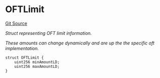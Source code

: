 # OFTLimit
[Git Source](https://github.com/malda-protocol/malda-lending/blob/413dc9221d099e8e0b7a9a3f94769f4666aaf31b/src\interfaces\external\layerzero\v2\ILayerZeroOFT.sol)

*Struct representing OFT limit information.*

*These amounts can change dynamically and are up the the specific oft implementation.*


```solidity
struct OFTLimit {
    uint256 minAmountLD;
    uint256 maxAmountLD;
}
```


